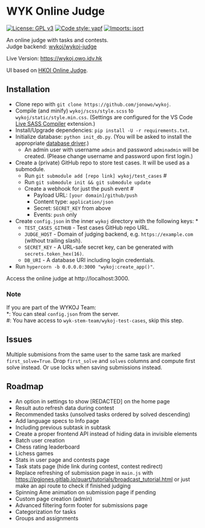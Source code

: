 # WYK Online Judge
[![License: GPL v3](https://img.shields.io/badge/License-GPLv3-blue.svg)](https://www.gnu.org/licenses/gpl-3.0)
[![Code style: yapf](https://img.shields.io/badge/code%20style-yapf-blue)](https://github.com/google/yapf)
[
    ![Imports: isort](https://img.shields.io/badge/%20imports-isort-%231674b1?style=flat&labelColor=ef8336)
](https://pycqa.github.io/isort/)

An online judge with tasks and contests.
<br>
Judge backend: [wykoj/wykoj-judge](https://github.com/wykoj/wykoj-judge)

Live Version: https://wykoj.owo.idv.hk

UI based on [HKOI Online Judge](https://judge.hkoi.org).

## Installation
- Clone repo with `git clone https://github.com/jonowo/wykoj`.
- Compile (and minify) `wykoj/scss/style.scss` to `wykoj/static/style.min.css`.
  (Settings are configured for the VS Code
  [Live SASS Compiler](https://marketplace.visualstudio.com/items?itemName=ritwickdey.live-sass) extension.)
- Install/Upgrade dependencies: `pip install -U -r requirements.txt`.
- Initialize database: `python init_db.py`. (You will be asked to install the appropriate
  [database driver](https://tortoise-orm.readthedocs.io/en/latest/getting_started.html).)
  - An admin user with username `admin` and password `adminadmin` will be created.
    (Please change username and password upon first login.)
- Create a (private) GitHub repo to store test cases. It will be used as a submodule.
  - Run `git submodule add [repo link] wykoj/test_cases` #
  - Run `git submodule init && git submodule update`
  - Create a webhook for just the push event #
    - Payload URL: `[your domain]/github/push`
    - Content type: `application/json`
    - Secret: `SECRET_KEY` from above
    - Events: `push` only
- Create `config.json` in the inner `wykoj` directory with the following keys: *
  - `TEST_CASES_GITHUB` - Test cases GitHub repo URL.
  - `JUDGE_HOST` - Domain of judging backend, e.g. `https://example.com` (without trailing slash).
  - `SECRET_KEY` - A URL-safe secret key, can be generated with `secrets.token_hex(16)`.
  - `DB_URI` - A database URI including login credentials.
- Run `hypercorn -b 0.0.0.0:3000 "wykoj:create_app()"`.

Access the online judge at http://localhost:3000.

### Note
If you are part of the WYKOJ Team: <br>
*: You can steal `config.json` from the server. <br>
#: You have access to `wyk-stem-team/wykoj-test-cases`, skip this step.

## Issues
Multiple submisions from the same user to the same task are marked `first_solve=True`.
Drop `first_solve` and `solves` columns and compute first solve instead.
Or use locks when saving submissions instead.

## Roadmap
- An option in settings to show [REDACTED] on the home page
- Result auto refresh data during contest
- Recommended tasks (unsolved tasks ordered by solved descending)
- Add language specs to Info page
- Including previous subtask in subtask
- Create a proper frontend API instead of hiding data in invisible elements
- Batch user creation
- Chess rating leaderboard
- Lichess games
- Stats in user page and contests page
- Task stats page (hide link during contest, contest redirect)
- Replace refreshing of submission page in `main.js` with
  https://pgjones.gitlab.io/quart/tutorials/broadcast_tutorial.html
  or just make an api route to check if finished judging
- Spinning Ame animation on submission page if pending
- Custom page creation (admin)
- Advanced filtering form footer for submissions page
- Categorization for tasks
- Groups and assignments
